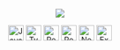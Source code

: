 <p align="center">
    <img src="https://capsule-render.vercel.app/api?type=venom&height=200&color=gradient&text=Hello,%20World!👋&reversal=false&textBg=false&fontColor=FFFFFF&fontSize=20&animation=twinkling" />
</p>

<p align="center">
  <a href="#"><img src="https://img.shields.io/badge/JavaScript-F7DF1E?style=for-the-badge&logo=javascript&logoColor=black" alt="JavaScript" height="28" /></a>
  <a href="#"><img src="https://img.shields.io/badge/TypeScript-3178C6?style=for-the-badge&logo=typescript&logoColor=white" alt="TypeScript" height="28" /></a>
  <a href="#"><img src="https://img.shields.io/badge/React-61DAFB?style=for-the-badge&logo=react&logoColor=black" alt="React" height="28" /></a>
  <a href="#"><img src="https://img.shields.io/badge/React%20Native-61DAFB?style=for-the-badge&logo=react&logoColor=black" alt="React Native" height="28" /></a>
  <a href="#"><img src="https://img.shields.io/badge/Node.js-339933?style=for-the-badge&logo=node.js&logoColor=white" alt="Node.js" height="28" /></a>
  <a href="#"><img src="https://img.shields.io/badge/Express-000000?style=for-the-badge&logo=express&logoColor=white" alt="Express" height="28" /></a>
</p>
